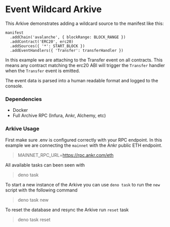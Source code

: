 # Event Wildcard Arkive
This Arkive demonstrates adding a wildcard source to the manifest like this:
```
manifest
  .addChain('avalanche', { blockRange: BLOCK_RANGE })
  .addContract('ERC20', erc20)
  .addSources({ '*': START_BLOCK })
  .addEventHandlers({ 'Transfer': transferHandler })
```

In this example we are attaching to the Transfer event on all contracts. This means any contract matching the erc20 ABI will trigger the `Transfer` handler when the `Transfer` event is emitted.

The event data is parsed into a human readable format and logged to the console.
### Dependencies
* Docker
* Full Archive RPC (Infura, Ankr, Alchemy, etc)

### Arkive Usage

First make sure .env is configured correctly with your RPC endpoint. In this example we are connecting the `mainnet` with the Ankr public ETH endpoint.
> MAINNET_RPC_URL=https://rpc.ankr.com/eth

All available tasks can been seen with
> deno task

To start a new instance of the Arkive you can use `deno task` to run the `new` script with the following command
> deno task new

To reset the database and resync the Arkive run `reset` task
> deno task reset

